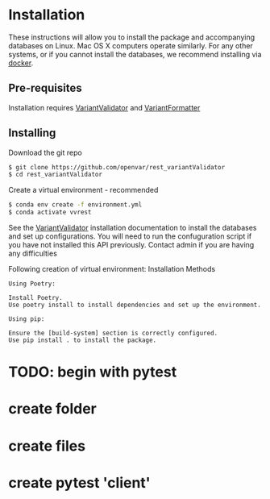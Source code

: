 # Installation

These instructions will allow you to install the package and accompanying databases on Linux. Mac OS X computers operate similarly.
For any other systems, or if you cannot install the databases, we recommend installing via [docker](DOCKER.md).

## Pre-requisites
Installation requires [VariantValidator](https://github.com/openvar/variantValidator) and [VariantFormatter](https://github.com/openvar/variantFormatter)

## Installing

Download the git repo
```bash
$ git clone https://github.com/openvar/rest_variantValidator
$ cd rest_variantValidator
```

Create a virtual environment - recommended
```bash
$ conda env create -f environment.yml
$ conda activate vvrest
```

See the [VariantValidator](https://github.com/openvar/variantValidator) installation documentation to install the
databases and set up configurations. You will need to run the confuguration script if you have not installed this API
previously. Contact admin if you are having any difficulties

Following creation of virtual environment: Installation Methods

    Using Poetry:

    Install Poetry.
    Use poetry install to install dependencies and set up the environment.

    Using pip:

    Ensure the [build-system] section is correctly configured.
    Use pip install . to install the package.

#   TODO: begin with pytest
#     create folder
#     create files
#     create pytest 'client'